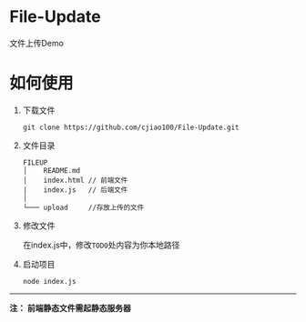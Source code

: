 # File-Update
文件上传Demo

# 如何使用
1. 下载文件

    ```
    git clone https://github.com/cjiao100/File-Update.git
    ```

2. 文件目录

    ```
    FILEUP
    │    README.md
    │    index.html // 前端文件
    |    index.js   // 后端文件 
    │
    └─── upload     //存放上传的文件
    ```

3. 修改文件

    在index.js中，修改`TODO`处内容为你本地路径

4. 启动项目

    ```
    node index.js
    ```

---
**注： 前端静态文件需起静态服务器**
